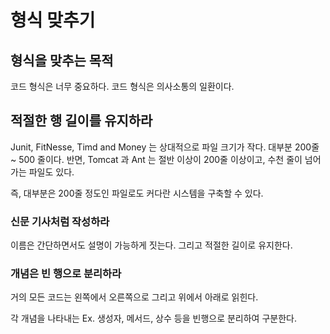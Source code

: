 # 형식 맞추기

## 형식을 맞추는 목적

코드 형식은 너무 중요하다. 코드 형식은 의사소통의 일환이다.

## 적절한 행 길이를 유지하라

Junit, FitNesse, Timd and Money 는 상대적으로 파일 크기가 작다. 대부분 200줄 ~ 500 줄이다. 반면, Tomcat 과 Ant 는 절반 이상이 200줄 이상이고, 수천 줄이 넘어가는 파일도 있다.

즉, 대부분은 200줄 정도인 파일로도 커다란 시스템을 구축할 수 있다.

### 신문 기사처럼 작성하라

이름은 간단하면서도 설명이 가능하게 짓는다. 그리고 적절한 길이로 유지한다.

### 개념은 빈 행으로 분리하라

거의 모든 코드는 왼쪽에서 오른쪽으로 그리고 위에서 아래로 읽힌다.

각 개념을 나타내는 Ex. 생성자, 메서드, 상수 등을 빈행으로 분리하여 구분한다.
